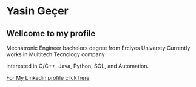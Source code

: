 # Yasin Geçer
## Wellcome to my profile 

Mechatronic Engineer bachelors degree from Erciyes Universty
Currently works in Multitech Tecnology company

interested in C/C++, Java, Python, SQL, and Automation.

[For My Linkedin profile click here](https://www.linkedin.com/in/yasin-gecer/)
